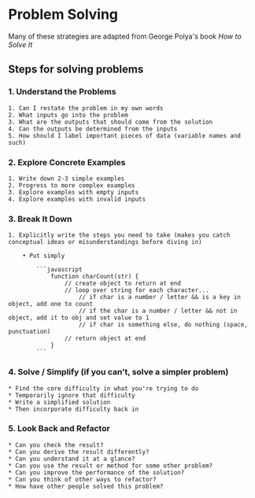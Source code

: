 # Problem Solving

Many of these strategies are adapted from George Polya's book *How to Solve It* 

## Steps for solving problems
### 1. Understand the Problems

    1. Can I restate the problem in my own words
    2. What inputs go into the problem
    3. What are the outputs that should come from the solution
    4. Can the outputs be determined from the inputs
    5. How should I label important pieces of data (variable names and such)

### 2. Explore Concrete Examples

    1. Write down 2-3 simple examples
    2. Progress to more complex examples
    3. Explore examples with empty inputs
    4. Explore examples with invalid inputs

### 3. Break It Down

    1. Explicitly write the steps you need to take (makes you catch conceptual ideas or misunderstandings before diving in)

        • Put simply

            ```javascript
                function charCount(str) {
                    // create object to return at end
                    // loop over string for each character...
                        // if char is a number / letter && is a key in object, add one to count
                        // if the char is a number / letter && not in object, add it to obj and set value to 1
                        // if char is something else, do nothing (space, punctuation)
                    // return object at end
                }
            ```

### 4. Solve / Simplify (if you can't, solve a simpler problem)

    * Find the core difficulty in what you're trying to do
    * Temporarily ignore that difficulty
    * Write a simplified solution
    * Then incorporate difficulty back in

### 5. Look Back and Refactor

    * Can you check the result?
    * Can you derive the result differently?
    * Can you understand it at a glance?
    * Can you use the result or method for some other problem?
    * Can you improve the performance of the solution?
    * Can you think of other ways to refactor?
    * How have other people solved this problem?
    